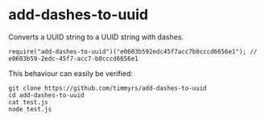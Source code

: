 # add-dashes-to-uuid

Converts a UUID string to a UUID string with dashes.

	require("add-dashes-to-uuid")("e0603b592edc45f7acc7b0cccd6656e1"); // e0603b59-2edc-45f7-acc7-b0cccd6656e1

This behaviour can easily be verified:

	git clone https://github.com/timmyrs/add-dashes-to-uuid
	cd add-dashes-to-uuid
	cat test.js
	node test.js
